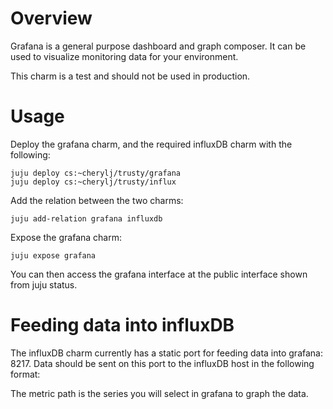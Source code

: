 # Overview

Grafana is a general purpose dashboard and graph composer.  It can be used to
visualize monitoring data for your environment.

This charm is a test and should not be used in production.

# Usage

Deploy the grafana charm, and the required influxDB charm with the following:

    juju deploy cs:~cherylj/trusty/grafana
    juju deploy cs:~cherylj/trusty/influx

Add the relation between the two charms:

    juju add-relation grafana influxdb

Expose the grafana charm:

    juju expose grafana

You can then access the grafana interface at the public interface shown
from juju status.

# Feeding data into influxDB

The influxDB charm currently has a static port for feeding data into grafana: 8217.
Data should be sent on this port to the influxDB host in the following format:

<metric path> <metric value> <metric timestamp>

The metric path is the series you will select in grafana to graph the data.
